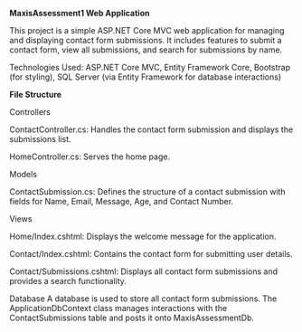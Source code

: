 **MaxisAssessment1 Web Application**

This project is a simple ASP.NET Core MVC web application for managing and displaying contact form submissions. It includes features to submit a contact form, view all submissions, and search for submissions by name.

Technologies Used: ASP.NET Core MVC, Entity Framework Core, Bootstrap (for styling), SQL Server (via Entity Framework for database interactions)

**File Structure**

Controllers

ContactController.cs:
Handles the contact form submission and displays the submissions list.

HomeController.cs:
Serves the home page.


Models

ContactSubmission.cs:
Defines the structure of a contact submission with fields for Name, Email, Message, Age, and Contact Number.


Views

Home/Index.cshtml:
Displays the welcome message for the application.

Contact/Index.cshtml:
Contains the contact form for submitting user details.

Contact/Submissions.cshtml:
Displays all contact form submissions and provides a search functionality.

Database
A database is used to store all contact form submissions. The ApplicationDbContext class manages interactions with the ContactSubmissions table and posts it onto MaxisAssessmentDb.
